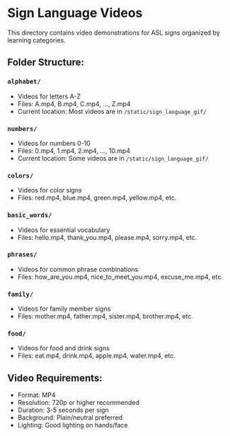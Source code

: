 # Sign Language Videos

This directory contains video demonstrations for ASL signs organized by learning categories.

## Folder Structure:

### `alphabet/`
- Videos for letters A-Z
- Files: A.mp4, B.mp4, C.mp4, ..., Z.mp4
- Current location: Most videos are in `/static/sign_language_gif/`

### `numbers/`
- Videos for numbers 0-10
- Files: 0.mp4, 1.mp4, 2.mp4, ..., 10.mp4
- Current location: Some videos are in `/static/sign_language_gif/`

### `colors/`
- Videos for color signs
- Files: red.mp4, blue.mp4, green.mp4, yellow.mp4, etc.

### `basic_words/`
- Videos for essential vocabulary
- Files: hello.mp4, thank_you.mp4, please.mp4, sorry.mp4, etc.

### `phrases/`
- Videos for common phrase combinations
- Files: how_are_you.mp4, nice_to_meet_you.mp4, excuse_me.mp4, etc.

### `family/`
- Videos for family member signs
- Files: mother.mp4, father.mp4, sister.mp4, brother.mp4, etc.

### `food/`
- Videos for food and drink signs
- Files: eat.mp4, drink.mp4, apple.mp4, water.mp4, etc.

## Video Requirements:
- Format: MP4
- Resolution: 720p or higher recommended
- Duration: 3-5 seconds per sign
- Background: Plain/neutral preferred
- Lighting: Good lighting on hands/face
